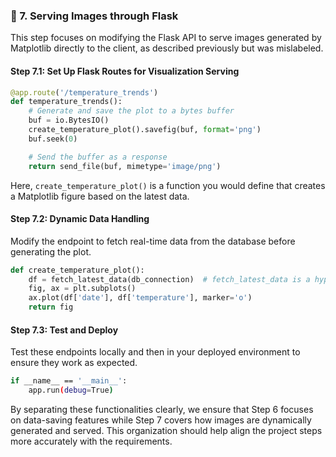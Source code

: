 ### 🌌 7. Serving Images through Flask

This step focuses on modifying the Flask API to serve images generated by Matplotlib directly to the client, as described previously but was mislabeled.

#### Step 7.1: Set Up Flask Routes for Visualization Serving

```python
@app.route('/temperature_trends')
def temperature_trends():
    # Generate and save the plot to a bytes buffer
    buf = io.BytesIO()
    create_temperature_plot().savefig(buf, format='png')
    buf.seek(0)

    # Send the buffer as a response
    return send_file(buf, mimetype='image/png')
```

Here, `create_temperature_plot()` is a function you would define that creates a Matplotlib figure based on the latest data.

#### Step 7.2: Dynamic Data Handling

Modify the endpoint to fetch real-time data from the database before generating the plot.

```python
def create_temperature_plot():
    df = fetch_latest_data(db_connection)  # fetch_latest_data is a hypothetical function
    fig, ax = plt.subplots()
    ax.plot(df['date'], df['temperature'], marker='o')
    return fig
```

#### Step 7.3: Test and Deploy

Test these endpoints locally and then in your deployed environment to ensure they work as expected.

```bash
if __name__ == '__main__':
    app.run(debug=True)
```

By separating these functionalities clearly, we ensure that Step 6 focuses on data-saving features while Step 7 covers how images are dynamically generated and served. This organization should help align the project steps more accurately with the requirements.
